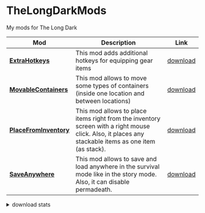 # TheLongDarkMods
My mods for The Long Dark

Mod | Description | Link
-|-|-
| [**ExtraHotkeys**](https://github.com/zorgesho/TheLongDarkMods/tree/master/ExtraHotkeys) | This mod adds additional hotkeys for equipping gear items | [download](https://github.com/zorgesho/TheLongDarkMods/releases/download/EH-v1.1.0/ExtraHotkeys.zip)|
| [**MovableContainers**](https://github.com/zorgesho/TheLongDarkMods/tree/master/MovableContainers) | This mod allows to move some types of containers (inside one location and between locations) | [download](https://github.com/zorgesho/TheLongDarkMods/releases/download/MC-v1.1.0/MovableContainers.zip)|
| [**PlaceFromInventory**](https://github.com/zorgesho/TheLongDarkMods/tree/master/PlaceFromInventory) | This mod allows to place items right from the inventory screen with a right mouse click. Also, it places any stackable items as one item (as stack). | [download](https://github.com/zorgesho/TheLongDarkMods/releases/download/PFI-v1.1.0/PlaceFromInventory.zip)|
| [**SaveAnywhere**](https://github.com/zorgesho/TheLongDarkMods/tree/master/SaveAnywhere) | This mod allows to save and load anywhere in the survival mode like in the story mode. Also, it can disable permadeath. | [download](https://github.com/zorgesho/TheLongDarkMods/releases/download/SA-v1.1.0/SaveAnywhere.zip)|

<details><summary>download stats</summary>

Mod | Downloads
-|-
| [**ExtraHotkeys**](https://github.com/zorgesho/TheLongDarkMods/tree/master/ExtraHotkeys)|[![](https://img.shields.io/github/downloads/zorgesho/TheLongDarkMods/EH-v1.0.0/total.svg)](https://github.com/zorgesho/TheLongDarkMods/releases/tag/EH-v1.0.0)<br/>[![](https://img.shields.io/github/downloads/zorgesho/TheLongDarkMods/EH-v1.1.0/total.svg)](https://github.com/zorgesho/TheLongDarkMods/releases/tag/EH-v1.1.0)|
| [**MovableContainers**](https://github.com/zorgesho/TheLongDarkMods/tree/master/MovableContainers)|[![](https://img.shields.io/github/downloads/zorgesho/TheLongDarkMods/MC-v1.0.0/total.svg)](https://github.com/zorgesho/TheLongDarkMods/releases/tag/MC-v1.0.0)<br/>[![](https://img.shields.io/github/downloads/zorgesho/TheLongDarkMods/MC-v1.1.0/total.svg)](https://github.com/zorgesho/TheLongDarkMods/releases/tag/MC-v1.1.0)|
| [**PlaceFromInventory**](https://github.com/zorgesho/TheLongDarkMods/tree/master/PlaceFromInventory)|[![](https://img.shields.io/github/downloads/zorgesho/TheLongDarkMods/PFI-v1.0.0/total.svg)](https://github.com/zorgesho/TheLongDarkMods/releases/tag/PFI-v1.0.0)<br/>[![](https://img.shields.io/github/downloads/zorgesho/TheLongDarkMods/PFI-v1.1.0/total.svg)](https://github.com/zorgesho/TheLongDarkMods/releases/tag/PFI-v1.1.0)|
| [**SaveAnywhere**](https://github.com/zorgesho/TheLongDarkMods/tree/master/SaveAnywhere)|[![](https://img.shields.io/github/downloads/zorgesho/TheLongDarkMods/SA-v1.0.0/total.svg)](https://github.com/zorgesho/TheLongDarkMods/releases/tag/SA-v1.0.0)<br/>[![](https://img.shields.io/github/downloads/zorgesho/TheLongDarkMods/SA-v1.1.0/total.svg)](https://github.com/zorgesho/TheLongDarkMods/releases/tag/SA-v1.1.0)|
</details>